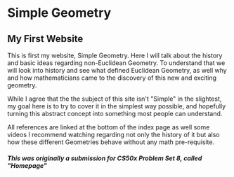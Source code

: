 # Simple Geometry
## My First Website
This is first my website, Simple Geometry. Here I will talk about the history and basic ideas regarding non-Euclidean Geometry. To understand that we will look into history and see what defined Euclidean Geometry, as well why and how mathematicians came to the discovery of this new and exciting geometry.

While I agree that the the subject of this site isn't "Simple" in the slightest, my goal here is to try to cover it in the simplest way possible, and hopefully turning this abstract concept into something most people can understand.

All references are linked at the bottom of the index page as well some videos I recommend watching regarding not only the history of it but also how these different Geometries behave without any math pre-requisite.

##### This was originally a submission for CS50x Problem Set 8, called "Homepage"
